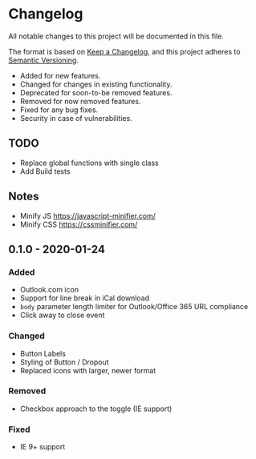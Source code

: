 # Changelog
All notable changes to this project will be documented in this file.

The format is based on [Keep a Changelog](https://keepachangelog.com/en/1.0.0/),
and this project adheres to [Semantic Versioning](https://semver.org/spec/v2.0.0.html).

- Added for new features.
- Changed for changes in existing functionality.
- Deprecated for soon-to-be removed features.
- Removed for now removed features.
- Fixed for any bug fixes.
- Security in case of vulnerabilities.

## TODO

- Replace global functions with single class
- Add Build tests

## Notes

- Minify JS https://javascript-minifier.com/
- Minify CSS https://cssminifier.com/

## 0.1.0 - 2020-01-24

### Added 
- Outlook.com icon
- Support for line break in iCal download 
- `body` parameter length limiter for Outlook/Office 365 URL compliance
- Click away to close event

### Changed
- Button Labels
- Styling of Button / Dropout
- Replaced icons with larger, newer format

### Removed
- Checkbox approach to the toggle (IE support)

### Fixed
- IE 9+ support